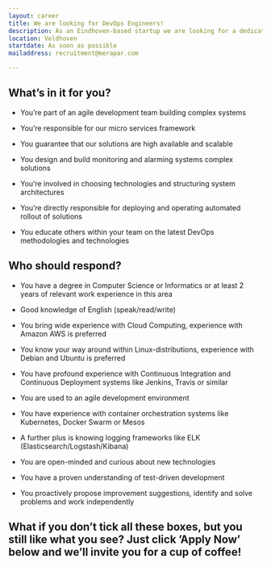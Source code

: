 ```yaml
---
layout: career
title: We are looking for DevOps Engineers!
description: As an Eindhoven-based startup we are looking for a dedicated and open-minded DevOps engineer. Our broad portfolio of software projects in an international work environment offer challenging and dynamic career opportunities. Your expertise and knowledge today, may be obsolete tomorrow. It’s important to keep up and staying curious for new technologies. We encourage you to further develop your skills in a dynamic and Agile environment, where quality and robustness of your deliverables are of key importance. You will be working in a flexible environment with a professional and highly motivated team, taking on responsibility for your contribution within the team. We are always looking for new talent, so check out our profiles and we assure you that a challenging and rewarding job in a dynamic environment is waiting for you. 
location: Veldhoven
startdate: As soon as possible
mailaddress: recruitment@merapar.com

---
```

## What’s in it for you?

- You’re part of an agile development team building complex systems

- You’re responsible for our micro services framework

- You guarantee that our solutions are high available and scalable

- You design and build monitoring and alarming systems complex solutions

- You’re involved in choosing technologies and structuring system architectures

- You’re directly responsible for deploying and operating automated rollout of solutions

- You educate others within your team on the latest DevOps methodologies and technologies



## Who should respond?

- You have a degree in Computer Science or Informatics or at least 2 years of relevant work experience in this area

- Good knowledge of English (speak/read/write)

- You bring wide experience with Cloud Computing, experience with Amazon AWS is preferred

- You know your way around within Linux-distributions, experience with Debian and Ubuntu is preferred

- You have profound experience with Continuous Integration and Continuous Deployment systems like Jenkins, Travis or similar

- You are used to an agile development environment

- You have experience with container orchestration systems like Kubernetes, Docker Swarm or Mesos

- A further plus is knowing logging frameworks like ELK (Elasticsearch/Logstash/Kibana)

- You are open-minded and curious about new technologies

- You have a proven understanding of test-driven development

- You proactively propose improvement suggestions, identify and solve problems and work independently




## What if you don’t tick all these boxes, but you still like what you see? Just click ’Apply Now’ below and we’ll invite you for a cup of coffee!
